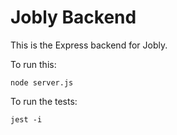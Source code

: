 # Jobly Backend

This is the Express backend for Jobly.

To run this:

    node server.js
    
To run the tests:

    jest -i